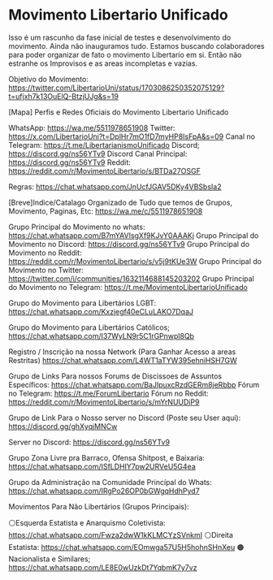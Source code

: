 # Movimento Libertario Unificado 
Isso é um rascunho da fase inicial de testes e desenvolvimento do movimento. Ainda não inauguramos tudo. Estamos buscando colaboradores para poder organizar de fato o movimento Libertario em si. Então não estranhe os Improvisos e as areas incompletas e vazias.

Objetivo do Movimento:
https://twitter.com/LibertarioUni/status/1703086250352075129?t=ufjxh7k13OuElQ-BtzjUJg&s=19

[Mapa]
Perfis e Redes Oficiais do Movimento Libertario Unificado 

WhatsApp:
https://wa.me/5511978651908
Twitter:
https://x.com/LibertarioUni?t=DplHr7mO1fD7myHP8IsFpA&s=09
Canal no Telegram:
https://t.me/LibertarianismoUnificado
Discord;
https://discord.gg/ns56YTv9
Discord Canal Principal:
https://discord.gg/ns56YTv9
Reddit:
https://reddit.com/r/MovimentoLibertario/s/BTDa27OSGF




Regras:
https://chat.whatsapp.com/JnUcfJGAV5DKy4VBSbsIa2

[Breve]Indice/Catalago Organizado de Tudo que temos de Grupos, Movimento, Paginas, Etc: 
https://wa.me/c/5511978651908

Grupo Principal do Movimento no whats:
https://chat.whatsapp.com/B7mYAVIsgXf9KJvY0AAAKj
Grupo Principal do Movimento no Discord:
https://discord.gg/ns56YTv9
Grupo Principal do Movimento no Reddit:
https://reddit.com/r/MovimentoLibertario/s/v5j9tKUe3W
Grupo Principal do Movimento no Twitter:
https://twitter.com/i/communities/1632114688145203202
Grupo Principal do Movimento no Telegram:
https://t.me/MovimentoLibertarioUnificado

Grupo do Movimento para Libertários LGBT:
https://chat.whatsapp.com/Kxzjegf40eCLuLAKO7DqaJ

Grupo do Movimento para Libertários Católicos;
https://chat.whatsapp.com/I37WyLN9r5C1rGPnwpl8Qb

Registro / Inscrição na nossa Network (Para Ganhar Acesso a areas Restritas)
https://chat.whatsapp.com/L4WT1aTYW395ehniHSH7GW

Grupo de Links Para nossos Forums de Discissoes de Assuntos Específicos:
https://chat.whatsapp.com/BaJIpuxcRzdGERm8jeRbbp
Fórum no Telegram:
https://t.me/ForumLibertario
Fórum no Reddit:
https://reddit.com/r/MovimentoLibertario/s/mYrNUUDiP9

Grupo de Link Para o Nosso server no Discord (Poste seu User aqui):
https://discord.gg/ghXyqjMNCw

Server no Discord:
https://discord.gg/ns56YTv9

Grupo Zona Livre pra Barraco, Ofensa  Shitpost, e Baixaria:
https://chat.whatsapp.com/ISfLDHIY7pw2URVeU5G4ea

Grupo da Administração na Comunidade Princípal do Whats:
https://chat.whatsapp.com/IRgPo26OP0bGWgqHdhPyd7

Movimentos Para Não Libertários (Grupos Principais):

⚪Esquerda Estatista e Anarquismo Coletivista:
https://chat.whatsapp.com/Fwza2dwW1kKLMCYzSVnkmI
⚪Direita Estatista:
https://chat.whatsapp.com/EOmwga57U5H5hohnSHnXeu
🟤Nacionalista e Similares;
https://chat.whatsapp.com/LE8E0wUzkDt7YqbmK7y7vz
